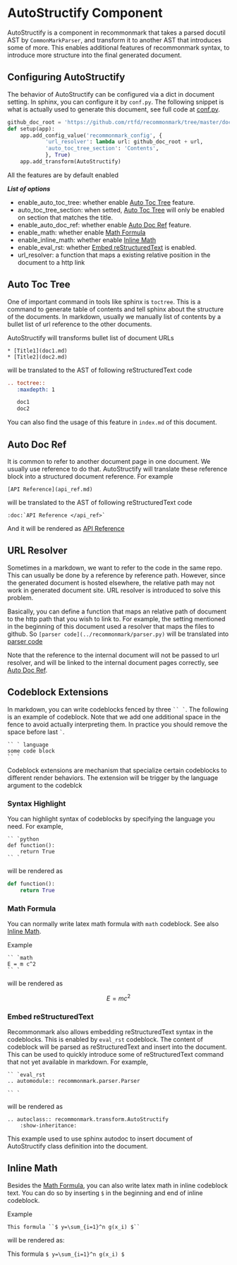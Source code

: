 AutoStructify Component
=======================
AutoStructify is a component in recommonmark that takes a parsed docutil AST by `CommonMarkParser`,
and transform it to another AST that introduces some of more. This enables additional features
of recommonmark syntax, to introduce more structure into the final generated document.


Configuring AutoStructify
-------------------------
The behavior of AutoStructify can be configured via a dict in document setting.
In sphinx, you can configure it by ```conf.py```. The following snippet
is what is actually used to generate this document, see full code at [conf.py](conf.py).

```python
github_doc_root = 'https://github.com/rtfd/recommonmark/tree/master/doc/'
def setup(app):
    app.add_config_value('recommonmark_config', {
            'url_resolver': lambda url: github_doc_root + url,
            'auto_toc_tree_section': 'Contents',
            }, True)
    app.add_transform(AutoStructify)

```
All the features are by default enabled

***List of options***
* enable_auto_toc_tree: whether enable [Auto Toc Tree](#auto-toc-tree) feature.
* auto_toc_tree_section: when setted,  [Auto Toc Tree](#auto-toc-tree) will only be enabled on section that matches the title.
* enable_auto_doc_ref: whether enable [Auto Doc Ref](#auto-doc-ref) feature.
* enable_math: whether enable [Math Formula](#math-formula)
* enable_inline_math: whether enable [Inline Math](#inline-math)
* enable_eval_rst: whether [Embed reStructuredText](#embed-restructuredtext) is enabled.
* url_resolver: a function that maps a existing relative position in the document to a http link

Auto Toc Tree
-------------
One of important command in tools like sphinx is ```toctree```. This is a command to generate table of contents and
tell sphinx about the structure of the documents. In markdown, usually we manually list of contents by a bullet list
of url reference to the other documents.

AutoStructify will transforms bullet list of document URLs

```
* [Title1](doc1.md)
* [Title2](doc2.md)
```
will be translated to the AST of following reStructuredText code
```rst
.. toctree::
   :maxdepth: 1

   doc1
   doc2
```
You can also find the usage of this feature in ```index.md``` of this document.

Auto Doc Ref
------------
It is common to refer to another document page in one document. We usually use reference to do that.
AutoStructify will translate these reference block into a structured document reference. For example
```
[API Reference](api_ref.md)
```
will be translated to the AST of following reStructuredText code
```
:doc:`API Reference </api_ref>`
```
And it will be rendered as [API Reference](api_ref.md)

URL Resolver
------------
Sometimes in a markdown, we want to refer to the code in the same repo.
This can usually be done by a reference by reference path. However, since the generated document is hosted elsewhere,
the relative path may not work in generated document site. URL resolver is introduced to solve this problem.

Basically, you can define a function that maps an relative path of document to the http path that you wish to link to.
For example, the setting  mentioned in the beginning of this document used a resolver that maps the files to github.
So ```[parser code](../recommonmark/parser.py)``` will be translated into [parser code](../recommonmark/parser.py)

Note that the reference to the internal document will not be passed to url resolver, and will be linked to the internal document pages correctly, see [Auto Doc Ref](#auto-doc-ref).


Codeblock Extensions
--------------------
In markdown, you can write codeblocks fenced by three ``` `` ` ```. The following is an example of codeblock.
Note that we add one additional space in the fence to avoid actually interpreting them. In practice you should remove the space before last ``` ` ```.
```
`` ` language
some code block
`` `
```

Codeblock extensions are mechanism that specialize certain codeblocks to different render behaviors.
The extension will be trigger by the language argument to the codeblck

### Syntax Highlight
You can highlight syntax of codeblocks by specifying the language you need. For example,
```
`` `python
def function():
    return True
`` `
```
will be rendered as
```python
def function():
    return True
```

### Math Formula
You can normally write latex math formula with ```math``` codeblock. See also [Inline Math](#inline-math).

Example
```
`` `math
E = m c^2
`` `
```
will be rendered as
```math
E = m c^2
```

### Embed reStructuredText
Recommonmark also allows embedding reStructuredText syntax in the codeblocks.
This is enabled by ```eval_rst``` codeblock. The content of codeblock will be parsed as reStructuredText
and insert into the document. This can be used to quickly introduce some of reStructuredText command that
not yet available in markdown. For example,
```
`` `eval_rst
.. automodule:: recommonmark.parser.Parser

`` `
```
will be rendered as
```eval_rst
.. autoclass:: recommonmark.transform.AutoStructify
    :show-inheritance:
```
This example used to use sphinx autodoc to insert document of AutoStructify class definition into the document.


Inline Math
-----------
Besides the [Math Formula](#math-formula), you can also write latex math in inline codeblock text. You can do so by inserting ```$```
in the beginning and end of inline codeblock.

Example

```
This formula ``$ y=\sum_{i=1}^n g(x_i) $``
```

will be rendered as:

This formula ``$ y=\sum_{i=1}^n g(x_i) $``

